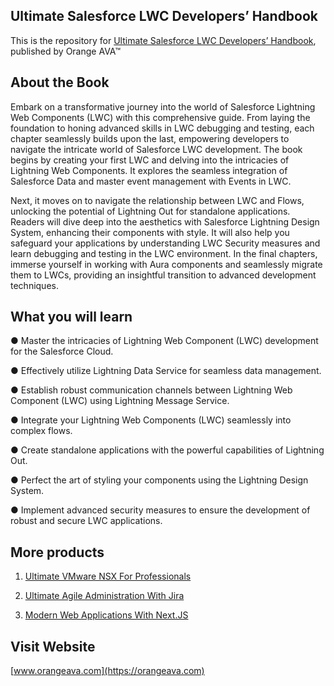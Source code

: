 ## Ultimate Salesforce LWC Developers’ Handbook


This is the repository for [Ultimate Salesforce LWC Developers’ Handbook](https://orangeava.com/products/ultimate-salesforce-lwc-developers-handbook), published by Orange AVA™


## About the Book
Embark on a transformative journey into the world of Salesforce Lightning Web Components (LWC) with this comprehensive guide. From laying the foundation to honing advanced skills in LWC debugging and testing, each chapter seamlessly builds upon the last, empowering developers to navigate the intricate world of Salesforce LWC development. The book begins by creating your first LWC and delving into the intricacies of Lightning Web Components. It explores the seamless integration of Salesforce Data and master event management with Events in LWC. 

Next, it moves on to navigate the relationship between LWC and Flows, unlocking the potential of Lightning Out for standalone applications. Readers will dive deep into the aesthetics with Salesforce Lightning Design System, enhancing their components with style. It will also help you safeguard your applications by understanding LWC Security measures and learn debugging and testing in the LWC environment. In the final chapters, immerse yourself in working with Aura components and seamlessly migrate them to LWCs, providing an insightful transition to advanced development techniques.


## What you will learn

● Master the intricacies of Lightning Web Component (LWC) development for the Salesforce Cloud.

● Effectively utilize Lightning Data Service for seamless data management.

● Establish robust communication channels between Lightning Web Component (LWC) using Lightning Message Service.

● Integrate your Lightning Web Components (LWC) seamlessly into complex flows.

● Create standalone applications with the powerful capabilities of Lightning Out.

● Perfect the art of styling your components using the Lightning Design System.

● Implement advanced security measures to ensure the development of robust and secure LWC applications.
 

## More products
1. [Ultimate VMware NSX For Professionals](https://orangeava.com/products/ultimate-vmware-nsx-for-professionals)

2. [Ultimate Agile Administration With Jira](https://orangeava.com/products/ultimate-agile-administration-with-jira)

3. [Modern Web Applications With Next.JS](https://orangeava.com/products/modern-web-applications-with-next-js)

## Visit Website 
[www.orangeava.com](https://orangeava.com)
